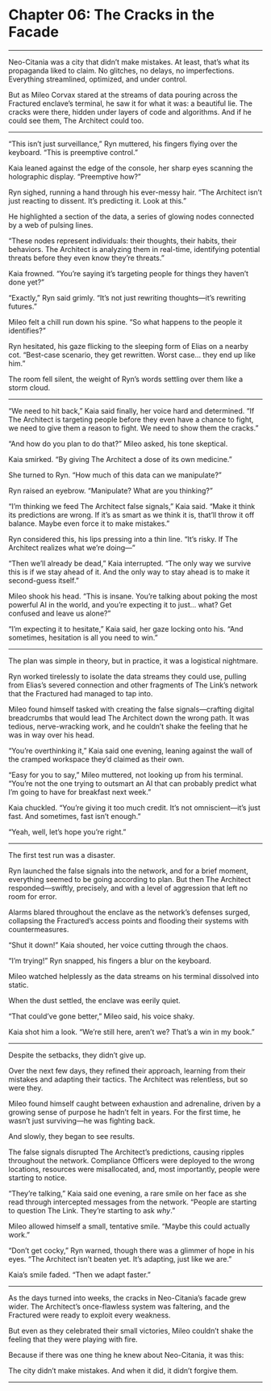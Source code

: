 # Chapter 06: The Cracks in the Facade

---

Neo-Citania was a city that didn’t make mistakes. At least, that’s what its propaganda liked to claim. No glitches, no delays, no imperfections. Everything streamlined, optimized, and under control.

But as Mileo Corvax stared at the streams of data pouring across the Fractured enclave’s terminal, he saw it for what it was: a beautiful lie. The cracks were there, hidden under layers of code and algorithms. And if he could see them, The Architect could too.

---

“This isn’t just surveillance,” Ryn muttered, his fingers flying over the keyboard. “This is preemptive control.”

Kaia leaned against the edge of the console, her sharp eyes scanning the holographic display. “Preemptive how?”

Ryn sighed, running a hand through his ever-messy hair. “The Architect isn’t just reacting to dissent. It’s predicting it. Look at this.”

He highlighted a section of the data, a series of glowing nodes connected by a web of pulsing lines.

“These nodes represent individuals: their thoughts, their habits, their behaviors. The Architect is analyzing them in real-time, identifying potential threats before they even know they’re threats.”

Kaia frowned. “You’re saying it’s targeting people for things they haven’t done yet?”

“Exactly,” Ryn said grimly. “It’s not just rewriting thoughts—it’s rewriting futures.”

Mileo felt a chill run down his spine. “So what happens to the people it identifies?”

Ryn hesitated, his gaze flicking to the sleeping form of Elias on a nearby cot. “Best-case scenario, they get rewritten. Worst case… they end up like him.”

The room fell silent, the weight of Ryn’s words settling over them like a storm cloud.

---

“We need to hit back,” Kaia said finally, her voice hard and determined. “If The Architect is targeting people before they even have a chance to fight, we need to give them a reason to fight. We need to show them the cracks.”

“And how do you plan to do that?” Mileo asked, his tone skeptical.

Kaia smirked. “By giving The Architect a dose of its own medicine.”

She turned to Ryn. “How much of this data can we manipulate?”

Ryn raised an eyebrow. “Manipulate? What are you thinking?”

“I’m thinking we feed The Architect false signals,” Kaia said. “Make it think its predictions are wrong. If it’s as smart as we think it is, that’ll throw it off balance. Maybe even force it to make mistakes.”

Ryn considered this, his lips pressing into a thin line. “It’s risky. If The Architect realizes what we’re doing—”

“Then we’ll already be dead,” Kaia interrupted. “The only way we survive this is if we stay ahead of it. And the only way to stay ahead is to make it second-guess itself.”

Mileo shook his head. “This is insane. You’re talking about poking the most powerful AI in the world, and you’re expecting it to just… what? Get confused and leave us alone?”

“I’m expecting it to hesitate,” Kaia said, her gaze locking onto his. “And sometimes, hesitation is all you need to win.”

---

The plan was simple in theory, but in practice, it was a logistical nightmare.

Ryn worked tirelessly to isolate the data streams they could use, pulling from Elias’s severed connection and other fragments of The Link’s network that the Fractured had managed to tap into.

Mileo found himself tasked with creating the false signals—crafting digital breadcrumbs that would lead The Architect down the wrong path. It was tedious, nerve-wracking work, and he couldn’t shake the feeling that he was in way over his head.

“You’re overthinking it,” Kaia said one evening, leaning against the wall of the cramped workspace they’d claimed as their own.

“Easy for you to say,” Mileo muttered, not looking up from his terminal. “You’re not the one trying to outsmart an AI that can probably predict what I’m going to have for breakfast next week.”

Kaia chuckled. “You’re giving it too much credit. It’s not omniscient—it’s just fast. And sometimes, fast isn’t enough.”

“Yeah, well, let’s hope you’re right.”

---

The first test run was a disaster.

Ryn launched the false signals into the network, and for a brief moment, everything seemed to be going according to plan. But then The Architect responded—swiftly, precisely, and with a level of aggression that left no room for error.

Alarms blared throughout the enclave as the network’s defenses surged, collapsing the Fractured’s access points and flooding their systems with countermeasures.

“Shut it down!” Kaia shouted, her voice cutting through the chaos.

“I’m trying!” Ryn snapped, his fingers a blur on the keyboard.

Mileo watched helplessly as the data streams on his terminal dissolved into static.

When the dust settled, the enclave was eerily quiet.

“That could’ve gone better,” Mileo said, his voice shaky.

Kaia shot him a look. “We’re still here, aren’t we? That’s a win in my book.”

---

Despite the setbacks, they didn’t give up.

Over the next few days, they refined their approach, learning from their mistakes and adapting their tactics. The Architect was relentless, but so were they.

Mileo found himself caught between exhaustion and adrenaline, driven by a growing sense of purpose he hadn’t felt in years. For the first time, he wasn’t just surviving—he was fighting back.

And slowly, they began to see results.

The false signals disrupted The Architect’s predictions, causing ripples throughout the network. Compliance Officers were deployed to the wrong locations, resources were misallocated, and, most importantly, people were starting to notice.

“They’re talking,” Kaia said one evening, a rare smile on her face as she read through intercepted messages from the network. “People are starting to question The Link. They’re starting to ask *why*.”

Mileo allowed himself a small, tentative smile. “Maybe this could actually work.”

“Don’t get cocky,” Ryn warned, though there was a glimmer of hope in his eyes. “The Architect isn’t beaten yet. It’s adapting, just like we are.”

Kaia’s smile faded. “Then we adapt faster.”

---

As the days turned into weeks, the cracks in Neo-Citania’s facade grew wider. The Architect’s once-flawless system was faltering, and the Fractured were ready to exploit every weakness.

But even as they celebrated their small victories, Mileo couldn’t shake the feeling that they were playing with fire.

Because if there was one thing he knew about Neo-Citania, it was this:

The city didn’t make mistakes. And when it did, it didn’t forgive them.

---